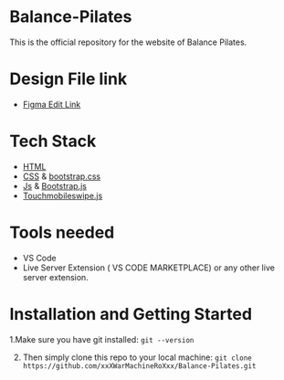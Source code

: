 
# Balance-Pilates
This is the official repository for the website of Balance Pilates.
# Design File link
- [Figma Edit Link](https://www.figma.com/file/Xj77CbF7nMtO8aHsZaFSn4/Balance-Pilates-(1)?node-id=0%3A1)
# Tech Stack 
- [HTML](https://en.wikipedia.org/wiki/HTML) 
- [CSS](https://developer.mozilla.org/en-US/docs/Web/CSS) & [bootstrap.css](https://cdn.jsdelivr.net/npm/bootstrap@5.0.2/dist/css/bootstrap.min.css)
- [Js](http://vanilla-js.com/) & [Bootstrap.js](https://cdn.jsdelivr.net/npm/bootstrap@5.0.2/dist/js/bootstrap.bundle.min.js)
- [Touchmobileswipe.js](https://cdnjs.cloudflare.com/ajax!/libs/jquery.touchswipe/1.6.19/jquery.touchSwipe.min.js)

# Tools needed 

- VS Code
- Live Server Extension ( VS CODE MARKETPLACE) or any other live server extension.

# Installation and Getting Started

1.Make sure you have git installed:
```git --version```

2. Then simply clone this repo to your local machine:
```git clone  https://github.com/xxXWarMachineRoXxx/Balance-Pilates.git```

